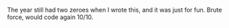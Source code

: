 The year still had two zeroes when I wrote this, and it was just for fun.
Brute force, would code again 10/10.
